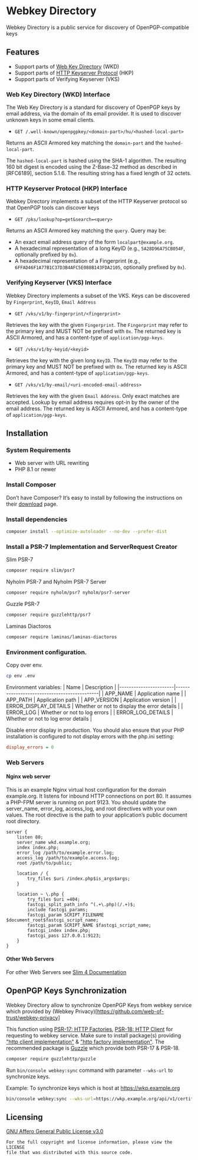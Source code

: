 Webkey Directory
================
Webkey Directory is a public service for discovery of OpenPGP-compatible keys

## Features
- Support parts of [Web Key Directory](https://datatracker.ietf.org/doc/draft-koch-openpgp-webkey-service) (WKD)
- Support parts of [HTTP Keyserver Protocol](https://datatracker.ietf.org/doc/html/draft-gallagher-openpgp-hkp) (HKP)
- Support parts of Verifying Keyserver (VKS)

### Web Key Directory (WKD) Interface
The Web Key Directory is a standard for discovery of OpenPGP keys by email address,
via the domain of its email provider. It is used to discover unknown keys in some email clients.

* `GET /.well-known/openpgpkey/<domain-part>/hu/<hashed-local-part>`

Returns an ASCII Armored key matching the `domain-part` and the `hashed-local-part`.

The `hashed-local-part` is hashed using the SHA-1 algorithm.
The resulting 160 bit digest is encoded using the Z-Base-32 method as described in [RFC6189], section 5.1.6.
The resulting string has a fixed length of 32 octets.

### HTTP Keyserver Protocol (HKP) Interface
Webkey Directory implements a subset of the HTTP Keyserver protocol so that OpenPGP tools can discover keys

* `GET /pks/lookup?op=get&search=<query>`

Returns an ASCII Armored key matching the `query`. Query may be:
* An exact email address query of the form `localpart@example.org`.
* A hexadecimal representation of a long KeyID (e.g., `5A28D96A75CB054F`, optionally prefixed by `0x`).
* A hexadecimal representation of a Fingerprint (e.g., `6FFAD46F1A77B1C37D3B4AFC5E088B143FDA2105`,
  optionally prefixed by `0x`).

### Verifying Keyserver (VKS) Interface
Webkey Directory implements a subset of the VKS.
Keys can be discovered by `Fingerprint`, `KeyID`, `Email Address`

* `GET /vks/v1/by-fingerprint/<fingerprint>`

Retrieves the key with the given `Fingerprint`.
The `Fingerprint` may refer to the primary key and MUST NOT be prefixed with `0x`.
The returned key is ASCII Armored, and has a content-type of `application/pgp-keys`.

* `GET /vks/v1/by-keyid/<keyid>`

Retrieves the key with the given long `KeyID`.
The `KeyID` may refer to the primary key and MUST NOT be prefixed with `0x`.
The returned key is ASCII Armored, and has a content-type of `application/pgp-keys`.

* `GET /vks/v1/by-email/<uri-encoded-email-address>`

Retrieves the key with the given `Email Address`. Only exact matches are accepted.
Lookup by email address requires opt-in by the owner of the email address.
The returned key is ASCII Armored, and has a content-type of `application/pgp-keys`.

## Installation
### System Requirements
* Web server with URL rewriting
* PHP 8.1 or newer

### Install Composer
Don’t have Composer? It’s easy to install by following the instructions on their [download](https://getcomposer.org/download) page.

### Install dependencies
```sh
composer install --optimize-autoloader --no-dev --prefer-dist
```

### Install a PSR-7 Implementation and ServerRequest Creator
Slim PSR-7
```sh
composer require slim/psr7
```

Nyholm PSR-7 and Nyholm PSR-7 Server
```sh
composer require nyholm/psr7 nyholm/psr7-server
```

Guzzle PSR-7
```sh
composer require guzzlehttp/psr7
```

Laminas Diactoros
```sh
composer require laminas/laminas-diactoros
```

### Environment configuration.
Copy over env.
```sh
cp env .env
```

Environment variables:
| Name                  | Description                                 |
|-----------------------|---------------------------------------------|
| APP_NAME              | Application name                            |
| APP_PATH              | Application path                            |
| APP_VERSION           | Application version                         |
| ERROR_DISPLAY_DETAILS | Whether or not to display the error details |
| ERROR_LOG             | Whether or not to log errors                |
| ERROR_LOG_DETAILS     | Whether or not to log error details         |

Disable error display in production.
You should also ensure that your PHP installation is configured to not display errors with the php.ini setting:
```ini
display_errors = 0
```

### Web Servers

#### Nginx web server
This is an example Nginx virtual host configuration for the domain example.org.
It listens for inbound HTTP connections on port 80. It assumes a PHP-FPM server is running on port 9123.
You should update the server_name, error_log, access_log, and root directives with your own values.
The root directive is the path to your application’s public document root directory.
```nginx
server {
    listen 80;
    server_name wkd.example.org;
    index index.php;
    error_log /path/to/example.error.log;
    access_log /path/to/example.access.log;
    root /path/to/public;

    location / {
        try_files $uri /index.php$is_args$args;
    }

    location ~ \.php {
        try_files $uri =404;
        fastcgi_split_path_info ^(.+\.php)(/.+)$;
        include fastcgi_params;
        fastcgi_param SCRIPT_FILENAME $document_root$fastcgi_script_name;
        fastcgi_param SCRIPT_NAME $fastcgi_script_name;
        fastcgi_index index.php;
        fastcgi_pass 127.0.0.1:9123;
    }
}
```

#### Other Web Servers
For other Web Servers see [Slim 4 Documentation](https://www.slimframework.com/docs/v4/start/web-servers.html)

## OpenPGP Keys Synchronization
Webkey Directory allow to synchronize OpenPGP Keys from webkey service which provided by (Webkey Privacy)[https://github.com/web-of-trust/webkey-privacy]

This function using [PSR-17: HTTP Factories](https://www.php-fig.org/psr/psr-17/), [PSR-18: HTTP Client](https://www.php-fig.org/psr/psr-18/) for requesting to webkey service.
Make sure to install package(s) providing ["http client implementation"](https://packagist.org/providers/psr/http-client-implementation) & ["http factory implementation"](https://packagist.org/providers/psr/http-factory-implementation).
The recommended package is [Guzzle](https://docs.guzzlephp.org) which provide both PSR-17 & PSR-18.

```bash
composer require guzzlehttp/guzzle
```

Run `bin/console webkey:sync` command with parameter `--wks-url` to synchronize keys.

Example: To synchronize keys which is host at https://wkp.example.org
```bash
bin/console webkey:sync --wks-url=https://wkp.example.org/api/v1/certificate
```

## Licensing
[GNU Affero General Public License v3.0](LICENSE)

    For the full copyright and license information, please view the LICENSE
    file that was distributed with this source code.
